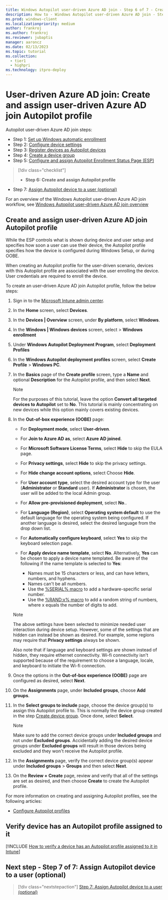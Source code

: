 ```yaml
---
title: Windows Autopilot user-driven Azure AD join - Step 6 of 7 - Create and assign user-driven Azure AD join Autopilot profile
description: How to - Windows Autopilot user-driven Azure AD join - Step 6 of 7 - Create and assign user-driven Azure AD join Autopilot profile.
ms.prod: windows-client
ms.localizationpriority: medium
author: frankroj
ms.author: frankroj
ms.reviewer: jubaptis
manager: aaroncz
ms.date: 02/13/2023
ms.topic: tutorial
ms.collection: 
  - tier1
  - highpri
ms.technology: itpro-deploy
---
```


# User-driven Azure AD join: Create and assign user-driven Azure AD join Autopilot profile

Autopilot user-driven Azure AD join steps:
- Step 1: [Set up Windows automatic enrollment](azure-ad-join-automatic-enrollment.md)
- Step 2: [Configure device settings](azure-ad-join-device-settings.md)
- Step 3: [Register devices as Autopilot devices](azure-ad-join-register-device.md)
- Step 4: [Create a device group](azure-ad-join-device-group.md)
- Step 5: [Configure and assign Autopilot Enrollment Status Page (ESP)](azure-ad-join-esp.md)
> [!div class="checklist"]
> - **Step 6: Create and assign Autopilot profile**
- Step 7: [Assign Autopilot device to a user (optional)](azure-ad-join-assign-device-to-user.md)

For an overview of the Windows Autopilot user-driven Azure AD join workflow, see [Windows Autopilot user-driven Azure AD join overview](azure-ad-join-workflow.md)

## Create and assign user-driven Azure AD join Autopilot profile

While the ESP controls what is shown during device and user setup and specifies how soon a user can use their device, the Autopilot profile specifies how the device is configured during Windows Setup, or during OOBE.

When creating an Autopilot profile for the user-driven scenario, devices with this Autopilot profile are associated with the user enrolling the device. User credentials are required to enroll the device.

To create an user-driven Azure AD join Autopilot profile, follow the below steps:

1. Sign in to the [Microsoft Intune admin center](https://go.microsoft.com/fwlink/?linkid=2109431).

2. In the **Home** screen, select **Devices**.

3. In the **Devices | Overview** screen, under **By platform**, select **Windows**.

4. In the **Windows | Windows devices** screen, select > **Windows enrollment**

5. Under **Windows Autopilot Deployment Program**, select **Deployment Profiles**

6. In the **Windows Autopilot deployment profiles** screen, select  **Create Profile** > **Windows PC**.

7. In the **Basics** page of the **Create profile** screen, type a **Name** and optional **Description** for the Autopilot profile, and then select **Next**.

    > [!NOTE]
    >
    > For the purposes of this tutorial, leave the option **Convert all targeted devices to Autopilot** set to **No**. This tutorial is mainly concentrating on new devices while this option mainly covers existing devices.

8. In the **Out-of-box experience (OOBE)** page:

      - For **Deployment mode**, select **User-driven**.

      - For **Join to Azure AD as**, select **Azure AD joined**.

      - For **Microsoft Software License Terms**, select **Hide** to skip the EULA page.

      - For **Privacy settings**, select **Hide** to skip the privacy settings.

      - For **Hide change account options**, select Choose **Hide**.

      - For **User account type**, select the desired account type for the user (**Administrator** or **Standard** user). If **Administrator** is chosen, the user will be added to the local Admin group.

      - For **Allow pre-provisioned deployment**, select **No**..

      - For **Language (Region)**, select **Operating system default** to use the default language for the operating system being configured. If another language is desired, select the desired language from the drop down list.

      - For **Automatically configure keyboard**, select **Yes** to skip the keyboard selection page.

      - For **Apply device name template**, select **No**. Alternatively, **Yes** can be chosen to apply a device name templated. Be aware of the following if the name template is selected to **Yes**:

        - Names must be 15 characters or less, and can have letters, numbers, and hyphens.
        - Names can't be all numbers.
        - Use the [%SERIAL% macro](/windows/client-management/mdm/accounts-csp) to add a hardware-specific serial number.
        - Use the [%RAND:x% macro](/windows/client-management/mdm/accounts-csp) to add a random string of numbers, where x equals the number of digits to add.

      > [!NOTE]
      >
      > The above settings have been selected to minimize needed user interaction during device setup. However, some of the settings that are hidden can instead be shown as desired. For example, some regions may require that **Privacy settings** always be shown.
      >
      > Also note that if language and keyboard settings are shown instead of hidden, they require ethernet connectivity. Wi-fi connectivity isn't supported because of the requirement to choose a language, locale, and keyboard to initiate the Wi-fi connection.

9. Once the options in the **Out-of-box experience (OOBE)** page are configured as desired, select **Next**.

10. On the **Assignments** page, under **Included groups**, choose **Add groups**.

11. In the **Select groups to include** page, choose the device group(s) to assign this Autopilot profile to. This is normally the device group created in the step [Create device group](autopilot-user-driven-aadj-2-create-device-group). Once done, select **Select**.

    > [!NOTE]
    >
    > Make sure to add the correct device groups under **Included groups** and not under **Excluded groups**. Accidentally adding the desired device groups under **Excluded groups** will result in those devices being excluded and they won't receive the Autopilot profile.

12. In the **Assignments** page, verify the correct device group(s) appear under **Included groups** > **Groups** and then select **Next**.

13. On the **Review + Create** page, review and verify that all of the settings are set as desired, and then choose **Create** to create the Autopilot profile.

For more information on creating and assigning Autopilot profiles, see the following articles:

- [Configure Autopilot profiles](/mem/autopilot/profiles)

## Verify device has an Autopilot profile assigned to it

[!INCLUDE [How to verify a device has an Autopilot profile assigned to it in Intune](../includes/verify-autopilot-profile-assignment.md)]

## Next step - Step 7 of 7: Assign Autopilot device to a user (optional)

> [!div class="nextstepaction"]
> [Step 7: Assign Autopilot device to a user (optional)](azure-ad-join-assign-device-to-user.md)
